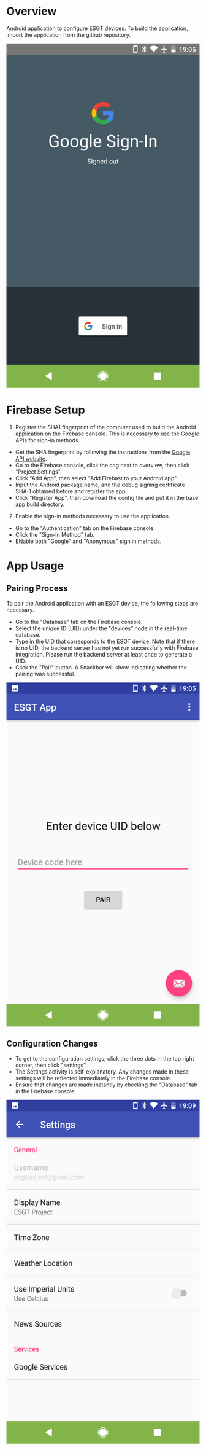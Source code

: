 # Overview
Android application to configure ESGT devices.
To build the application, import the application from the github repository.

![Sign In](https://github.com/ESGTProject/Android-App/blob/master/google-signin.png)

# Firebase Setup
1) Register the SHA1 fingerprint of the computer used to build the Android application on the Firebase console. This is necessary to use the Google APIs for sign-in methods.
* Get the SHA fingerprint by following the instructions from the [Google API website](https://developers.google.com/android/guides/client-auth). 
* Go to the Firebase console, click the cog next to overview, then click "Project Settings". 
* Click "Add App", then select "Add Firebast to your Android app".
* Input the Android package name, and the debug signing certificate SHA-1 obtained before and register the app.
* Click "Register App", then download the config file and put it in the base app build directory.

2) Enable the sign-in methods necessary to use the application.
* Go to the "Authentication" tab on the Firebase console.
* Click the "Sign-In Method" tab.
* ENable both "Google" and "Anonymous" sign in methods.

# App Usage

## Pairing Process
To pair the Android application with an ESGT device, the following steps are necessary.
* Go to the "Database" tab on the Firebase console.
* Select the unique ID (UID) under the "devices" node in the real-time database.
* Type in the UID that corresponds to the ESGT device. Note that if there is no UID, the backend server has not yet run successfully with Firebase integration. Please run the backend server at least once to generate a UID.
* Click the "Pair" button. A Snackbar will show indicating whether the pairing was successful.

![UID Input](https://github.com/ESGTProject/Android-App/blob/master/uid-input.png)

## Configuration Changes
* To get to the configuration settings, click the three dots in the top right corner, then click "settings"
* The Settings activity is self-explanatory. Any changes made in these settings will be reflected immediately in the Firebase console.
* Ensure that changes are made instantly by checking the "Database" tab in the Firebase console.

![Settings](https://github.com/ESGTProject/Android-App/blob/master/settings.png)
